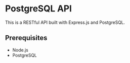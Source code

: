 # PostgreSQL API

This is a RESTful API built with Express.js and PostgreSQL.

## Prerequisites

- Node.js
- PostgreSQL
